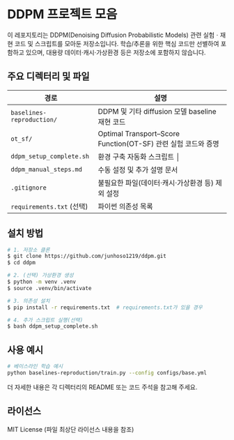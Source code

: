 # DDPM 프로젝트 모음

이 레포지토리는 DDPM(Denoising Diffusion Probabilistic Models) 관련 실험ㆍ재현 코드 및 스크립트를 모아둔 저장소입니다. 학습/추론을 위한 핵심 코드만 선별하여 포함하고 있으며, 대용량 데이터·캐시·가상환경 등은 저장소에 포함하지 않습니다.

## 주요 디렉터리 및 파일

| 경로 | 설명 |
|------|------|
| `baselines-reproduction/` | DDPM 및 기타 diffusion 모델 baseline 재현 코드 |
| `ot_sf/` | Optimal Transport–Score Function(OT-SF) 관련 실험 코드와 증명 |
| `ddpm_setup_complete.sh` | 환경 구축 자동화 스크립트 │
| `ddpm_manual_steps.md` | 수동 설정 및 추가 설명 문서 |
| `.gitignore` | 불필요한 파일(데이터·캐시·가상환경 등) 제외 설정 |
| `requirements.txt` (선택) | 파이썬 의존성 목록 |

## 설치 방법

```bash
# 1. 저장소 클론
$ git clone https://github.com/junhoso1219/ddpm.git
$ cd ddpm

# 2. (선택) 가상환경 생성
$ python -m venv .venv
$ source .venv/bin/activate

# 3. 의존성 설치
$ pip install -r requirements.txt  # requirements.txt가 있을 경우

# 4. 추가 스크립트 실행(선택)
$ bash ddpm_setup_complete.sh
```

## 사용 예시

```bash
# 베이스라인 학습 예시
python baselines-reproduction/train.py --config configs/base.yml
```

더 자세한 내용은 각 디렉터리의 README 또는 코드 주석을 참고해 주세요.

## 라이선스

MIT License (파일 최상단 라이선스 내용을 참조)